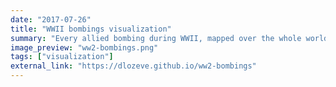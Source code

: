 ```yaml
---
date: "2017-07-26"
title: "WWII bombings visualization"
summary: "Every allied bombing during WWII, mapped over the whole world. The data has been released by the U.S. Department of Defense <a href=\"https://data.world/datamil/world-war-ii-thor-data\">here.</a>"
image_preview: "ww2-bombings.png"
tags: ["visualization"]
external_link: "https://dlozeve.github.io/ww2-bombings"
---
```

